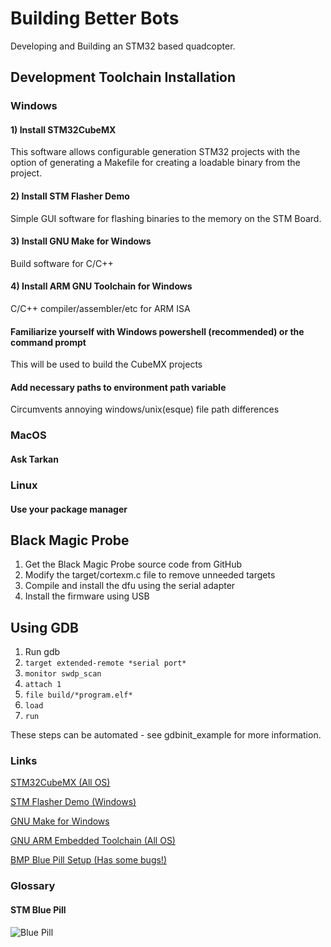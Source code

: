 # Building Better Bots
Developing and Building an STM32 based quadcopter.

## Development Toolchain Installation

### Windows
#### 1) Install STM32CubeMX
This software allows configurable generation STM32 projects with the option of generating a Makefile for creating a loadable binary from the project.
#### 2) Install STM Flasher Demo
Simple GUI software for flashing binaries to the memory on the STM Board.
#### 3) Install GNU Make for Windows
Build software for C/C++
#### 4) Install ARM GNU Toolchain for Windows
C/C++ compiler/assembler/etc for ARM ISA
#### Familiarize yourself with Windows powershell (recommended) or the command prompt
This will be used to build the CubeMX projects
#### Add necessary paths to environment path variable
Circumvents annoying windows/unix(esque) file path differences

### MacOS
#### Ask Tarkan

### Linux
#### Use your package manager

## Black Magic Probe
1. Get the Black Magic Probe source code from GitHub
2. Modify the target/cortexm.c file to remove unneeded targets
3. Compile and install the dfu using the serial adapter
4. Install the firmware using USB

## Using GDB
1. Run gdb
2. `target extended-remote *serial port*`
3. `monitor swdp_scan`
4. `attach 1`
5. `file build/*program.elf*`
6. `load`
7. `run`

These steps can be automated - see gdbinit\_example for more information.

### Links
[STM32CubeMX (All OS)](https://www.st.com/en/development-tools/stm32cubemx.html#getsoftware-scroll)

[STM Flasher Demo (Windows)](https://www.st.com/en/development-tools/flasher-stm32.html#getsoftware-scroll)

[GNU Make for Windows](http://gnuwin32.sourceforge.net/packages/make.htm)

[GNU ARM Embedded Toolchain (All OS)](https://developer.arm.com/open-source/gnu-toolchain/gnu-rm/downloads)

[BMP Blue Pill Setup (Has some bugs!)](https://medium.com/@paramaggarwal/converting-an-stm32f103-board-to-a-black-magic-probe-c013cf2cc38c)

### Glossary
#### STM Blue Pill
![Blue Pill](https://jeelabs.org/img/2016/DSC_5474.jpg)
